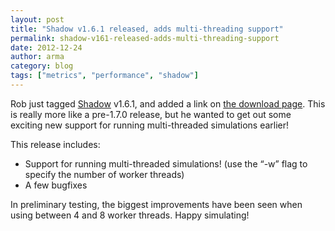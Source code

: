 ```yaml
---
layout: post
title: "Shadow v1.6.1 released, adds multi-threading support"
permalink: shadow-v161-released-adds-multi-threading-support
date: 2012-12-24
author: arma
category: blog
tags: ["metrics", "performance", "shadow"]
---
```


Rob just tagged [Shadow](http://shadow.cs.umn.edu/) v1.6.1, and added a link on [the download page](http://shadow.cs.umn.edu/download/). This is really more like a pre-1.7.0 release, but he wanted to get out some exciting new support for running multi-threaded simulations earlier!

This release includes:

- Support for running multi-threaded simulations! (use the “-w” flag to specify the number of worker threads)
- A few bugfixes

In preliminary testing, the biggest improvements have been seen when using between 4 and 8 worker threads. Happy simulating!


